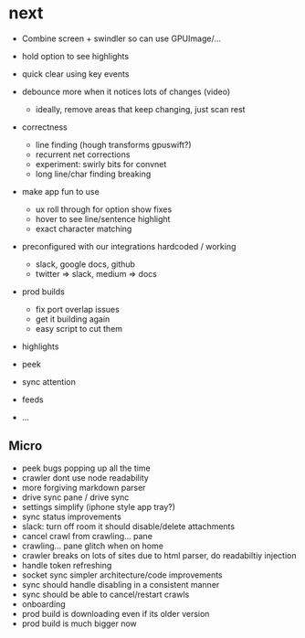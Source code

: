 # next

* Combine screen + swindler so can use GPUImage/...
* hold option to see highlights
* quick clear using key events
* debounce more when it notices lots of changes (video)

  * ideally, remove areas that keep changing, just scan rest

* correctness

  * line finding (hough transforms gpuswift?)
  * recurrent net corrections
  * experiment: swirly bits for convnet
  * long line/char finding breaking

* make app fun to use
  * ux roll through for option show fixes
  * hover to see line/sentence highlight
  * exact character matching
* preconfigured with our integrations hardcoded / working
  * slack, google docs, github
  * twitter => slack, medium => docs
* prod builds
  * fix port overlap issues
  * get it building again
  * easy script to cut them
* highlights
* peek
* sync attention
* feeds
* ...

## Micro

* peek bugs popping up all the time
* crawler dont use node readability
* more forgiving markdown parser
* drive sync pane / drive sync
* settings simplify (iphone style app tray?)
* sync status improvements
* slack: turn off room it should disable/delete attachments
* cancel crawl from crawling... pane
* crawling... pane glitch when on home
* crawler breaks on lots of sites due to html parser, do readabiltiy injection
* handle token refreshing
* socket sync simpler architecture/code improvements
* sync should handle disabling in a consistent manner
* sync should be able to cancel/restart crawls
* onboarding
* prod build is downloading even if its older version
* prod build is much bigger now
